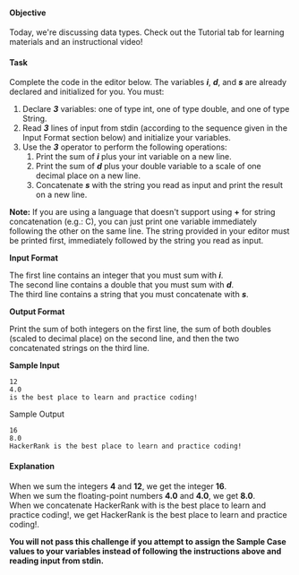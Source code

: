 #### Objective 
Today, we're discussing data types. Check out the Tutorial tab for learning materials and an instructional video!

#### Task
Complete the code in the editor below. The variables ***i***, ***d***, and ***s*** are already declared and initialized for you. You must:

1. Declare ***3*** variables: one of type int, one of type double, and one of type String.
2. Read ***3*** lines of input from stdin (according to the sequence given in the Input Format section below) and initialize your  variables.
3. Use the ***3*** operator to perform the following operations:
   1. Print the sum of ***i*** plus your int variable on a new line.
   2. Print the sum of ***d*** plus your double variable to a scale of one decimal place on a new line.
   3. Concatenate ***s*** with the string you read as input and print the result on a new line. <br />

**Note:** If you are using a language that doesn't support using **+** for string concatenation (e.g.: C), you can just print one variable immediately following the other on the same line. The string provided in your editor must be printed first, immediately followed by the string you read as input.

**Input Format** 

The first line contains an integer that you must sum with ***i***. <br />
The second line contains a double that you must sum with ***d***. <br/>
The third line contains a string that you must concatenate with ***s***. 

**Output Format** 

Print the sum of both integers on the first line, the sum of both doubles (scaled to  decimal place) on the second line, and then the two concatenated strings on the third line. 

**Sample Input**

    12
    4.0 
    is the best place to learn and practice coding! 

Sample Output

    16 
    8.0
    HackerRank is the best place to learn and practice coding! 

#### Explanation 

When we sum the integers **4** and **12**, we get the integer **16**. <br />
When we sum the floating-point numbers **4.0** and **4.0**, we get **8.0**. <br />
When we concatenate HackerRank with is the best place to learn and practice coding!, we get HackerRank is the best place to learn and practice coding!. <br />

**You will not pass this challenge if you attempt to assign the Sample Case values to your variables instead of following the instructions above and reading input from stdin.**
